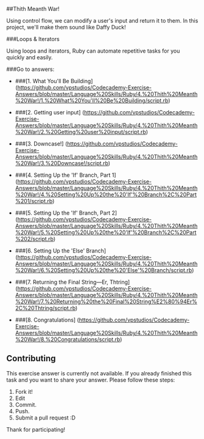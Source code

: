 ##Thith Meanth War!

Using control flow, we can modify a user's input and return it to them. In this project, we'll make them sound like Daffy Duck!

###Loops & Iterators

Using loops and iterators, Ruby can automate repetitive tasks for you quickly and easily.

###Go to answers:

* ###[1. What You'll Be Building] (https://github.com/vpstudios/Codecademy-Exercise-Answers/blob/master/Language%20Skills/Ruby/4.%20Thith%20Meanth%20War!/1.%20What%20You'll%20Be%20Building/script.rb)

* ###[2. Getting user input] (https://github.com/vpstudios/Codecademy-Exercise-Answers/blob/master/Language%20Skills/Ruby/4.%20Thith%20Meanth%20War!/2.%20Getting%20user%20input/script.rb)

* ###[3. Downcase!] (https://github.com/vpstudios/Codecademy-Exercise-Answers/blob/master/Language%20Skills/Ruby/4.%20Thith%20Meanth%20War!/3.%20Downcase!/script.rb)

* ###[4. Setting Up the 'If' Branch, Part 1] (https://github.com/vpstudios/Codecademy-Exercise-Answers/blob/master/Language%20Skills/Ruby/4.%20Thith%20Meanth%20War!/4.%20Setting%20Up%20the%20'If'%20Branch%2C%20Part%201/script.rb)

* ###[5. Setting Up the 'If' Branch, Part 2] (https://github.com/vpstudios/Codecademy-Exercise-Answers/blob/master/Language%20Skills/Ruby/4.%20Thith%20Meanth%20War!/5.%20Setting%20Up%20the%20'If'%20Branch%2C%20Part%202/script.rb)

* ###[6. Setting Up the 'Else' Branch] (https://github.com/vpstudios/Codecademy-Exercise-Answers/blob/master/Language%20Skills/Ruby/4.%20Thith%20Meanth%20War!/6.%20Setting%20Up%20the%20'Else'%20Branch/script.rb)

* ###[7. Returning the Final String—Er, Thtring] (https://github.com/vpstudios/Codecademy-Exercise-Answers/blob/master/Language%20Skills/Ruby/4.%20Thith%20Meanth%20War!/7.%20Returning%20the%20Final%20String%E2%80%94Er%2C%20Thtring/script.rb)

* ###[8. Congratulations] (https://github.com/vpstudios/Codecademy-Exercise-Answers/blob/master/Language%20Skills/Ruby/4.%20Thith%20Meanth%20War!/8.%20Congratulations/script.rb)




## Contributing

This exercise answer is currently not available. If you already finished this task and you want to share your answer. Please follow these steps: 

1. Fork it!
2. Edit
3. Commit.
4. Push.
5. Submit a pull request :D

Thank for participating!
